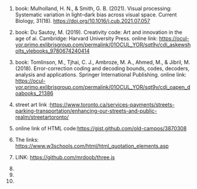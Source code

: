 
1. book: Mulholland, H. N., &amp; Smith, G. B. (2021). Visual processing: Systematic variation in light–dark bias across visual space. Current Biology, 31(18). 
         https://doi.org/10.1016/j.cub.2021.07.057 
  
2. book: Du Sautoy, M. (2019). Creativity code: Art and innovation in the age of ai. Cambridge: Harvard University Press. 
     online link: https://ocul-yor.primo.exlibrisgroup.com/permalink/01OCUL_YOR/sqt9v/cdi_askewsholts_vlebooks_9780674240414

3. book: Tomlinson, M., Tjhai, C. J., Ambroze, M. A., Ahmed, M., &amp; Jibril, M. (2018). Error-correction coding and decoding bounds, codes, decoders, analysis and applications. Springer International Publishing. 
      online link: https://ocul-yor.primo.exlibrisgroup.com/permalink/01OCUL_YOR/sqt9v/cdi_oapen_doabooks_21386

4. street art link :https://www.toronto.ca/services-payments/streets-parking-transportation/enhancing-our-streets-and-public-realm/streetartoronto/

5. online link of HTML code:https://gist.github.com/old-campos/3870308

6. The links: https://www.w3schools.com/html/html_quotation_elements.asp

7. LINK: https://github.com/mrdoob/three.js

8. 

9. 

10. 




         















